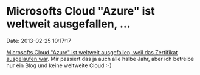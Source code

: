 Microsofts Cloud \"Azure\" ist weltweit ausgefallen, \...
=========================================================

Date: 2013-02-25 10:17:17

[Microsofts Cloud \"Azure\" ist weltweit ausgefallen, weil das
Zertifikat ausgelaufen war](http://www.heise.de/-1809377). Mir passiert
das ja auch alle halbe Jahr, aber ich betreibe nur ein Blog und keine
weltweite Cloud :-)
